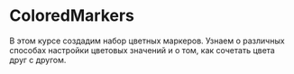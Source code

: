 # ColoredMarkers
В этом курсе создадим набор цветных маркеров. Узнаем о различных способах настройки цветовых значений и о том, как сочетать цвета друг с другом.
